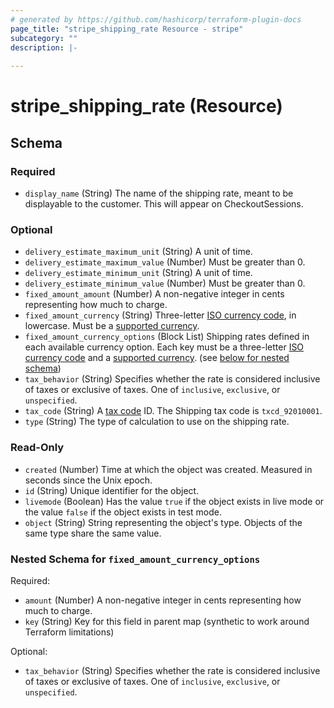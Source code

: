 ```yaml
---
# generated by https://github.com/hashicorp/terraform-plugin-docs
page_title: "stripe_shipping_rate Resource - stripe"
subcategory: ""
description: |-
  
---
```


# stripe_shipping_rate (Resource)





<!-- schema generated by tfplugindocs -->
## Schema

### Required

- `display_name` (String) The name of the shipping rate, meant to be displayable to the customer. This will appear on CheckoutSessions.

### Optional

- `delivery_estimate_maximum_unit` (String) A unit of time.
- `delivery_estimate_maximum_value` (Number) Must be greater than 0.
- `delivery_estimate_minimum_unit` (String) A unit of time.
- `delivery_estimate_minimum_value` (Number) Must be greater than 0.
- `fixed_amount_amount` (Number) A non-negative integer in cents representing how much to charge.
- `fixed_amount_currency` (String) Three-letter [ISO currency code](https://www.iso.org/iso-4217-currency-codes.html), in lowercase. Must be a [supported currency](https://stripe.com/docs/currencies).
- `fixed_amount_currency_options` (Block List) Shipping rates defined in each available currency option. Each key must be a three-letter [ISO currency code](https://www.iso.org/iso-4217-currency-codes.html) and a [supported currency](https://stripe.com/docs/currencies). (see [below for nested schema](#nestedblock--fixed_amount_currency_options))
- `tax_behavior` (String) Specifies whether the rate is considered inclusive of taxes or exclusive of taxes. One of `inclusive`, `exclusive`, or `unspecified`.
- `tax_code` (String) A [tax code](https://stripe.com/docs/tax/tax-categories) ID. The Shipping tax code is `txcd_92010001`.
- `type` (String) The type of calculation to use on the shipping rate.

### Read-Only

- `created` (Number) Time at which the object was created. Measured in seconds since the Unix epoch.
- `id` (String) Unique identifier for the object.
- `livemode` (Boolean) Has the value `true` if the object exists in live mode or the value `false` if the object exists in test mode.
- `object` (String) String representing the object's type. Objects of the same type share the same value.

<a id="nestedblock--fixed_amount_currency_options"></a>
### Nested Schema for `fixed_amount_currency_options`

Required:

- `amount` (Number) A non-negative integer in cents representing how much to charge.
- `key` (String) Key for this field in parent map (synthetic to work around Terraform limitations)

Optional:

- `tax_behavior` (String) Specifies whether the rate is considered inclusive of taxes or exclusive of taxes. One of `inclusive`, `exclusive`, or `unspecified`.


